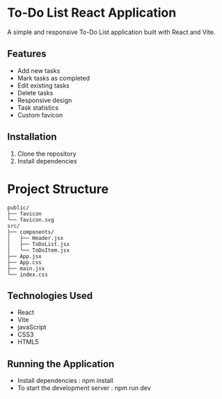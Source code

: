 # To-Do List React Application

A simple and responsive To-Do List application built with React and Vite.

## Features

- Add new tasks
- Mark tasks as completed
- Edit existing tasks
- Delete tasks
- Responsive design
- Task statistics
- Custom favicon

## Installation

1. Clone the repository
2. Install dependencies

# Project Structure

```
public/
├── favicon
└── favicon.svg
src/
├── components/
│   ├── Header.jsx
│   ├── ToDoList.jsx
│   └── ToDoItem.jsx
├── App.jsx
├── App.css
├── main.jsx
└── index.css
```

## Technologies Used

- React
- Vite
- javaScript
- CSS3
- HTML5

## Running the Application

- Install dependencies : npm install
- To start the development server : npm run dev
